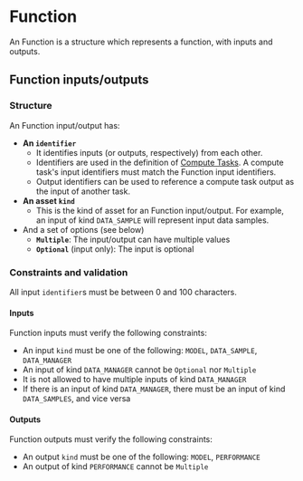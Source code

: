 # Function

An Function is a structure which represents a function, with inputs and outputs.

## Function inputs/outputs

### Structure

An Function input/output has:

- **An `identifier`**
  - It identifies inputs (or outputs, respectively) from each other.
  - Identifiers are used in the definition of [Compute Tasks](./computetask.md). A compute task's input identifiers must match the Function input identifiers.
  - Output identifiers can be used to reference a compute task output as the input of another task.
- **An asset `kind`**
  - This is the kind of asset for an Function input/output. For example, an input of kind `DATA_SAMPLE` will represent input data samples.
- And a set of options (see below)
  - **`Multiple`**: The input/output can have multiple values
  - **`Optional`** (input only): The input is optional

### Constraints and validation

All input `identifier`s must be between 0 and 100 characters.

#### Inputs

Function inputs must verify the following constraints:

- An input `kind` must be one of the following: `MODEL`, `DATA_SAMPLE`, `DATA_MANAGER`
- An input of kind `DATA_MANAGER` cannot be `Optional` nor `Multiple`
- It is not allowed to have multiple inputs of kind `DATA_MANAGER`
- If there is an input of kind `DATA_MANAGER`, there must be an input of kind `DATA_SAMPLES`, and vice versa

#### Outputs

Function outputs must verify the following constraints:

- An output `kind` must be one of the following: `MODEL`, `PERFORMANCE`
- An output of kind `PERFORMANCE` cannot be `Multiple`
